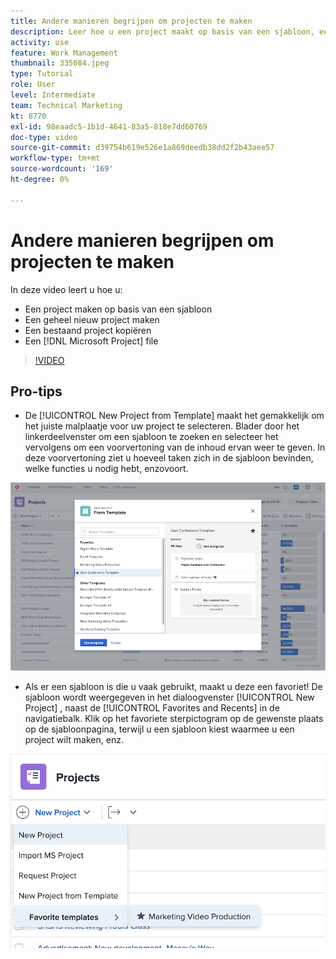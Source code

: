 ```yaml
---
title: Andere manieren begrijpen om projecten te maken
description: Leer hoe u een project maakt op basis van een sjabloon, een geheel nieuw project maakt, een bestaand project kopieert of een [!DNL Microsoft Project] bestand.
activity: use
feature: Work Management
thumbnail: 335084.jpeg
type: Tutorial
role: User
level: Intermediate
team: Technical Marketing
kt: 8770
exl-id: 98eaadc5-1b1d-4641-83a5-818e7dd60769
doc-type: video
source-git-commit: d39754b619e526e1a869deedb38dd2f2b43aee57
workflow-type: tm+mt
source-wordcount: '169'
ht-degree: 0%

---
```


# Andere manieren begrijpen om projecten te maken

In deze video leert u hoe u:

* Een project maken op basis van een sjabloon
* Een geheel nieuw project maken
* Een bestaand project kopiëren
* Een [!DNL Microsoft Project] file

>[!VIDEO](https://video.tv.adobe.com/v/335084/?quality=12)

## Pro-tips

* De [!UICONTROL New Project from Template] maakt het gemakkelijk om het juiste malplaatje voor uw project te selecteren. Blader door het linkerdeelvenster om een sjabloon te zoeken en selecteer het vervolgens om een voorvertoning van de inhoud ervan weer te geven. In deze voorvertoning ziet u hoeveel taken zich in de sjabloon bevinden, welke functies u nodig hebt, enzovoort.

![[!UICONTROL New Project from Template] venster](assets/planner-fund-new-project-from-template-window.png)

* Als er een sjabloon is die u vaak gebruikt, maakt u deze een favoriet! De sjabloon wordt weergegeven in het dialoogvenster [!UICONTROL New Project] , naast de [!UICONTROL Favorites and Recents] in de navigatiebalk. Klik op het favoriete sterpictogram op de gewenste plaats op de sjabloonpagina, terwijl u een sjabloon kiest waarmee u een project wilt maken, enz.

![[!UICONTROL Favorite templates] lijst onder [!UICONTROL New Project] knop](assets/planner-fund-template-favorites.png)

<!---
learn more:
create a project using a template
create a project
copy a project
import a project from Microsoft Project
--->

